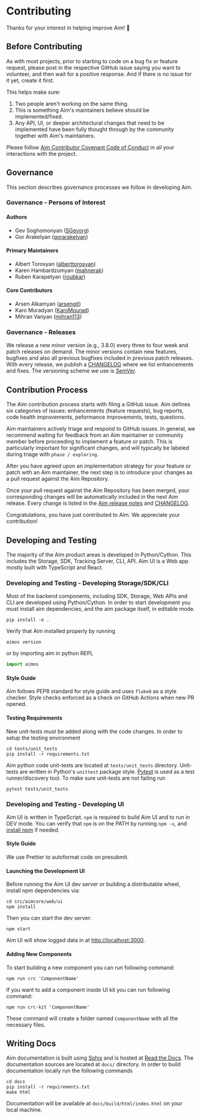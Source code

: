# Contributing

Thanks for your interest in helping improve Aim! 🎉

## Before Contributing

As with most projects, prior to starting to code on a bug fix or feature request, please post in the respective GitHub issue saying you want to volunteer, and then wait for a positive response. And if there is no issue for it yet, create it first.

This helps make sure:
1. Two people aren't working on the same thing.
2. This is something Aim's maintainers believe should be implemented/fixed.
3. Any API, UI, or deeper architectural changes that need to be implemented have been fully thought through by the community together with Aim's maintainers.

Please follow [Aim Contributor Covenant Code of Conduct](./CODE_OF_CONDUCT.md) in all your interactions with the project.

## Governance

This section describes governance processes we follow in developing Aim.

### Governance - Persons of Interest

#### Authors

- Gev Soghomonyan ([SGevorg](https://github.com/SGevorg))
- Gor Arakelyan ([gorarakelyan](https://github.com/gorarakelyan))

#### Primary Maintainers

- Albert Torosyan ([alberttorosyan](https://github.com/alberttorosyan))
- Karen Hambardzumyan ([mahnerak](https://github.com/mahnerak))
- Ruben Karapetyan ([roubkar](https://github.com/roubkar))

#### Core Contributors

- Arsen Alkamyan ([arsengit](https://github.com/arsengit))
- Karo Muradyan ([KaroMourad](https://github.com/KaroMourad))
- Mihran Vanyan ([mihran113](https://github.com/mihran113))

### Governance - Releases

We release a new minor version (e.g., 3.8.0) every three to four week and patch releases on demand. The minor versions contain new features, bugfixes and also all previous bugfixes included in previous patch releases. With every release, we publish a [CHANGELOG](./CHANGELOG.md) where we list enhancements and fixes. The versioning scheme we use is [SemVer](http://semver.org/).

## Contribution Process

The Aim contribution process starts with filing a GitHub issue. Aim defines six categories of issues: enhancements (feature requests), bug reports, code health improvements, peformance improvements, tests, questions.

Aim maintainers actively triage and respond to GitHub issues. In general, we recommend waiting for feedback from an Aim maintainer or community member before proceeding to implement a feature or patch. This is particularly important for significant changes, and will typically be labeled during triage with `phase / exploring`.

After you have agreed upon an implementation strategy for your feature or patch with an Aim maintainer, the next step is to introduce your changes as a pull request against the Aim Repository.

Once your pull request against the Aim Repository has been merged, your corresponding changes will be automatically included in the next Aim release. Every change is listed in the [Aim release notes](https://github.com/aimhubio/aim/releases) and [CHANGELOG](./CHANGELOG.md).

Congratulations, you have just contributed to Aim. We appreciate your contribution!

## Developing and Testing

The majority of the Aim product areas is developed in Python/Cython. This includes the Storage, SDK, Tracking Server, CLI, API. Aim UI is a Web app mostly built with TypeScript and React.

### Developing and Testing - Developing Storage/SDK/CLI

Most of the backend components, including SDK, Storage, Web APIs and CLI are developed using Python/Cython.
In order to start development you must install aim dependencies, and the aim package itself, in editable mode.
```shell
pip install -e .
```

Verify that Aim installed properly by running
```shell
aimos version
```
or by importing aim in python REPL
```python
import aimos
```

#### Style Guide
Aim follows PEP8 standard for style guide and uses `flake8` as a style checker. Style checks enforced
as a check on GitHub Actions when new PR opened.

#### Testing Requirements

New unit-tests must be added along with the code changes. In order to setup the testing environment
```shell
cd tests/unit_tests
pip install -r requirements.txt
```

Aim python code unit-tests are located at `tests/unit_tests` directory. Unit-tests are written in Python's `unittest` package style.
[Pytest](https://docs.pytest.org) is used as a test runner/discovery tool. To make sure unit-tests are not failing run
```shell
pytest tests/unit_tests
```

### Developing and Testing - Developing UI

Aim UI is written in TypeScript. `npm` is required to build Aim UI and to run in DEV mode.
You can verify that `npm` is on the PATH by running `npm -v`, and
[install npm](https://www.npmjs.com/get-npm) if needed.

#### Style Guide

We use Prettier to autoformat code on presubmit.

#### Launching the Development UI

Before running the Aim UI dev server or building a distributable wheel, install npm
dependencies via:

```shell
cd src/aimcore/web/ui
npm install
```

Then you can start the dev server:

```shell
npm start
```

Aim UI will show logged data in at [http://localhost:3000](http://localhost:3000).

#### Adding New Components

To start building a new component you can run following command:

```shell
npm run crc 'ComponentName'
```


If you want to add a component inside UI kit you can run following command:

```shell
npm run crc-kit 'ComponentName'
```

These command will create a folder named `ComponentName` with all the necessary files.

## Writing Docs

Aim documentation is built using [Sphix](https://www.sphinx-doc.org) and is hosted at
[Read the Docs](https://aimstack.readthedocs.io).
The documentation sources are located at `docs/` directory. In order to build documentation locally
run the following commands
```shell
cd docs
pip install -r requirements.txt
make html
```

Documentation will be available at `docs/build/html/index.html` on your local machine.
